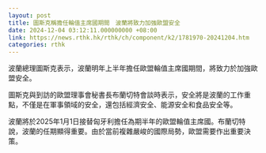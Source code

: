 ```yaml
---
layout: post
title: 圖斯克稱擔任輪值主席國期間　波蘭將致力加強歐盟安全
date: 2024-12-04 03:12:11.000000000 +08:00
link: https://news.rthk.hk/rthk/ch/component/k2/1781970-20241204.htm
categories: rthk
---
```


波蘭總理圖斯克表示，波蘭明年上半年擔任歐盟輪值主席國期間，將致力於加強歐盟安全。

圖斯克與到訪的歐盟理事會秘書長布蘭切特會談時表示，安全將是波蘭的工作重點，不僅是在軍事領域的安全，還包括經濟安全、能源安全和食品安全等。

波蘭將於2025年1月1日接替匈牙利擔任為期半年的歐盟輪值主席國。布蘭切特說，波蘭的任期顯得重要。由於當前複雜嚴峻的國際局勢，歐盟需要作出重要決策。
